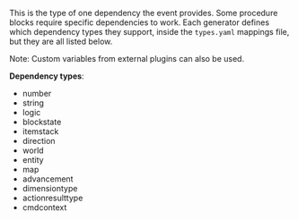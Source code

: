 This is the type of one dependency the event provides. Some procedure blocks require specific dependencies to work.
Each generator defines which dependency types they support, inside the `types.yaml` mappings file, but they are all listed below.

Note: Custom variables from external plugins can also be used.

**Dependency types**:
- number
- string
- logic
- blockstate
- itemstack
- direction
- world
- entity
- map
- advancement
- dimensiontype
- actionresulttype
- cmdcontext